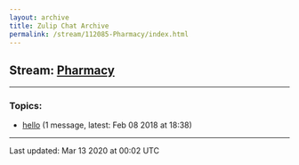 ```yaml
---
layout: archive
title: Zulip Chat Archive
permalink: /stream/112085-Pharmacy/index.html
---
```


## Stream: [Pharmacy](https://hl7webmaster.github.io/zulip-hl7-org/stream/112085-Pharmacy/index.html)
---

### Topics:

* [hello](topic/hello.html) (1 message, latest: Feb 08 2018 at 18:38)

<hr><p>Last updated: Mar 13 2020 at 00:02 UTC</p>